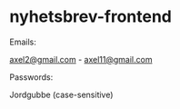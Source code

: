 # nyhetsbrev-frontend
Emails:

axel2@gmail.com - axel11@gmail.com

Passwords:

Jordgubbe (case-sensitive)
